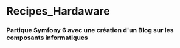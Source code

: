<H1>Recipes_Hardaware</H1>

<H3>Partique Symfony 6 avec une création d'un Blog sur les composants informatiques</H3>
